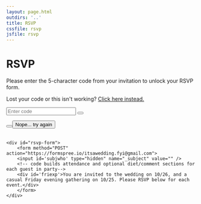 ```yaml
---
layout: page.html
outdirs: '..'
title: RSVP
cssfile: rsvp
jsfile: rsvp
---
```

<h1>RSVP</h1>


<div class="rsvp info fadeygreen">
	<p>Please enter the 5-character code from your invitation to unlock your RSVP form.</p>
	<p class='broken'>Lost your code or this isn't working? <a href='../rsvp-alt'>Click here instead.</a></p>
	<div class="search-container">
	  	<form >
	      <input id='namesinput' type="text" placeholder="Enter code">
	      <button id='findnames' type="search"><i class="fa fa-key"></i></button>
	    </form>
	</div>
	<div id='result'></div>
	<div id='confirm-buttons'><button id='indeed'></button><button id='notso'>Nope... try again</button></div>
	<br>

	<div id="rsvp-form">
		<form method="POST" action="https://formspree.io/itsawedding.fyi@gmail.com">
		<input id='subjwho' type="hidden" name="_subject" value="" />
		<!-- code builds attendance and optional diet/comment sections for each guest in party-->
		<div id='friexp'>You are invited to the wedding on 10/26, and a casual Friday evening gathering on 10/25. Please RSVP below for each event.</div>
	    </form>
	</div>

</div>
